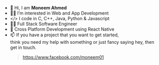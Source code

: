- 👋 Hi, I am **Moneem Ahmed**
- 🧑‍💻 I’m interested in Web and App Development
- </> I code in C, C++, Java, Python & Javascript 
- 🧑‍💻 Full Stack Software Engineer
- 🌱 Cross Platform Development using React Native
- 📫 If you have a project that you want to get started, <br>think you need my help with something or just fancy saying hey, then get in touch.
  > https://www.facebook.com/moneem01
